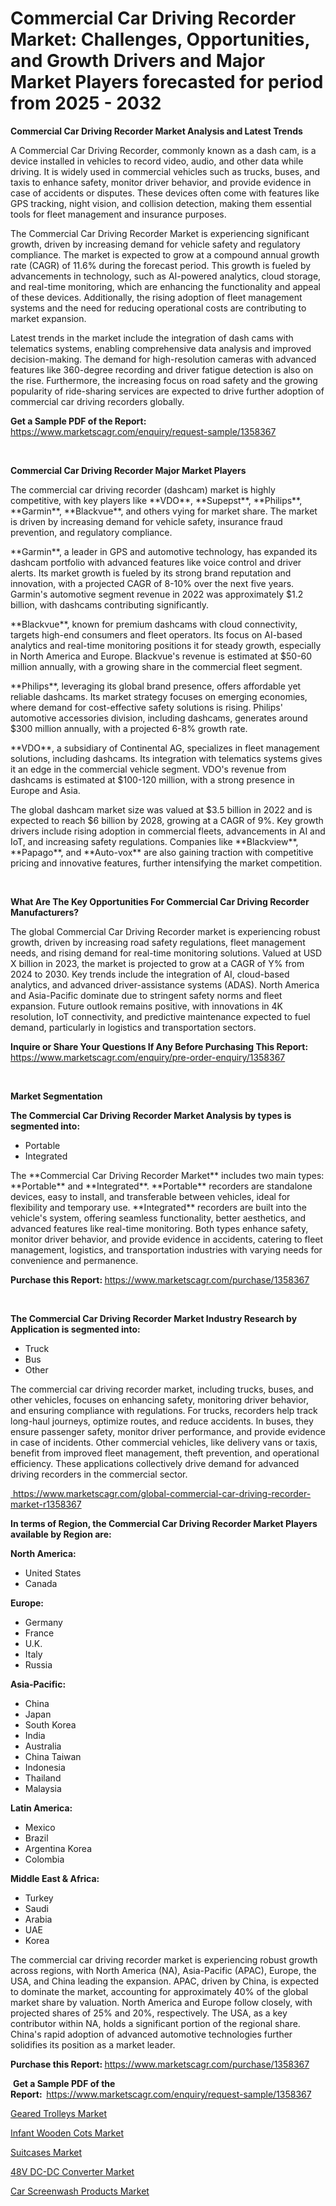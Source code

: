 <p><h1>Commercial Car Driving Recorder Market: Challenges, Opportunities, and Growth Drivers and Major Market Players forecasted for period from 2025 - 2032</h1></p><p><strong>Commercial Car Driving Recorder Market Analysis and Latest Trends</strong></p>
<p><p>A Commercial Car Driving Recorder, commonly known as a dash cam, is a device installed in vehicles to record video, audio, and other data while driving. It is widely used in commercial vehicles such as trucks, buses, and taxis to enhance safety, monitor driver behavior, and provide evidence in case of accidents or disputes. These devices often come with features like GPS tracking, night vision, and collision detection, making them essential tools for fleet management and insurance purposes.</p><p>The Commercial Car Driving Recorder Market is experiencing significant growth, driven by increasing demand for vehicle safety and regulatory compliance. The market is expected to grow at a compound annual growth rate (CAGR) of 11.6% during the forecast period. This growth is fueled by advancements in technology, such as AI-powered analytics, cloud storage, and real-time monitoring, which are enhancing the functionality and appeal of these devices. Additionally, the rising adoption of fleet management systems and the need for reducing operational costs are contributing to market expansion.</p><p>Latest trends in the market include the integration of dash cams with telematics systems, enabling comprehensive data analysis and improved decision-making. The demand for high-resolution cameras with advanced features like 360-degree recording and driver fatigue detection is also on the rise. Furthermore, the increasing focus on road safety and the growing popularity of ride-sharing services are expected to drive further adoption of commercial car driving recorders globally.</p></p>
<p><strong>Get a Sample PDF of the Report:&nbsp;</strong> <a href="https://www.marketscagr.com/enquiry/request-sample/1358367?utm_campaign=1920&utm_medium=2&utm_source=Github&utm_content=ia&utm_term=23012025&utm_id=commercial-car-driving-recorder">https://www.marketscagr.com/enquiry/request-sample/1358367</a></p>
<p>&nbsp;</p>
<p><strong>Commercial Car Driving Recorder Major Market Players</strong></p>
<p><p>The commercial car driving recorder (dashcam) market is highly competitive, with key players like **VDO**, **Supepst**, **Philips**, **Garmin**, **Blackvue**, and others vying for market share. The market is driven by increasing demand for vehicle safety, insurance fraud prevention, and regulatory compliance.</p><p>**Garmin**, a leader in GPS and automotive technology, has expanded its dashcam portfolio with advanced features like voice control and driver alerts. Its market growth is fueled by its strong brand reputation and innovation, with a projected CAGR of 8-10% over the next five years. Garmin's automotive segment revenue in 2022 was approximately $1.2 billion, with dashcams contributing significantly.</p><p>**Blackvue**, known for premium dashcams with cloud connectivity, targets high-end consumers and fleet operators. Its focus on AI-based analytics and real-time monitoring positions it for steady growth, especially in North America and Europe. Blackvue's revenue is estimated at $50-60 million annually, with a growing share in the commercial fleet segment.</p><p>**Philips**, leveraging its global brand presence, offers affordable yet reliable dashcams. Its market strategy focuses on emerging economies, where demand for cost-effective safety solutions is rising. Philips' automotive accessories division, including dashcams, generates around $300 million annually, with a projected 6-8% growth rate.</p><p>**VDO**, a subsidiary of Continental AG, specializes in fleet management solutions, including dashcams. Its integration with telematics systems gives it an edge in the commercial vehicle segment. VDO's revenue from dashcams is estimated at $100-120 million, with a strong presence in Europe and Asia.</p><p>The global dashcam market size was valued at $3.5 billion in 2022 and is expected to reach $6 billion by 2028, growing at a CAGR of 9%. Key growth drivers include rising adoption in commercial fleets, advancements in AI and IoT, and increasing safety regulations. Companies like **Blackview**, **Papago**, and **Auto-vox** are also gaining traction with competitive pricing and innovative features, further intensifying the market competition.</p></p>
<p>&nbsp;</p>
<p><strong>What Are The Key Opportunities For Commercial Car Driving Recorder Manufacturers?</strong></p>
<p><p>The global Commercial Car Driving Recorder market is experiencing robust growth, driven by increasing road safety regulations, fleet management needs, and rising demand for real-time monitoring solutions. Valued at USD X billion in 2023, the market is projected to grow at a CAGR of Y% from 2024 to 2030. Key trends include the integration of AI, cloud-based analytics, and advanced driver-assistance systems (ADAS). North America and Asia-Pacific dominate due to stringent safety norms and fleet expansion. Future outlook remains positive, with innovations in 4K resolution, IoT connectivity, and predictive maintenance expected to fuel demand, particularly in logistics and transportation sectors.</p></p>
<p><strong>Inquire or Share Your Questions If Any Before Purchasing This Report:</strong> <a href="https://www.marketscagr.com/enquiry/pre-order-enquiry/1358367?utm_campaign=1920&utm_medium=2&utm_source=Github&utm_content=ia&utm_term=23012025&utm_id=commercial-car-driving-recorder">https://www.marketscagr.com/enquiry/pre-order-enquiry/1358367</a></p>
<p>&nbsp;</p>
<p><strong>Market Segmentation</strong></p>
<p><strong>The Commercial Car Driving Recorder Market Analysis by types is segmented into:</strong></p>
<p><ul><li>Portable</li><li>Integrated</li></ul></p>
<p><p>The **Commercial Car Driving Recorder Market** includes two main types: **Portable** and **Integrated**. **Portable** recorders are standalone devices, easy to install, and transferable between vehicles, ideal for flexibility and temporary use. **Integrated** recorders are built into the vehicle's system, offering seamless functionality, better aesthetics, and advanced features like real-time monitoring. Both types enhance safety, monitor driver behavior, and provide evidence in accidents, catering to fleet management, logistics, and transportation industries with varying needs for convenience and permanence.</p></p>
<p><strong>Purchase this Report:&nbsp;</strong><a href="https://www.marketscagr.com/purchase/1358367?utm_campaign=1920&utm_medium=2&utm_source=Github&utm_content=ia&utm_term=23012025&utm_id=commercial-car-driving-recorder">https://www.marketscagr.com/purchase/1358367</a></p>
<p>&nbsp;</p>
<p><strong>The Commercial Car Driving Recorder Market Industry Research by Application is segmented into:</strong></p>
<p><ul><li>Truck</li><li>Bus</li><li>Other</li></ul></p>
<p><p>The commercial car driving recorder market, including trucks, buses, and other vehicles, focuses on enhancing safety, monitoring driver behavior, and ensuring compliance with regulations. For trucks, recorders help track long-haul journeys, optimize routes, and reduce accidents. In buses, they ensure passenger safety, monitor driver performance, and provide evidence in case of incidents. Other commercial vehicles, like delivery vans or taxis, benefit from improved fleet management, theft prevention, and operational efficiency. These applications collectively drive demand for advanced driving recorders in the commercial sector.</p></p>
<p><a href="https://www.marketscagr.com/global-commercial-car-driving-recorder-market-r1358367?utm_campaign=1920&utm_medium=2&utm_source=Github&utm_content=ia&utm_term=23012025&utm_id=commercial-car-driving-recorder">&nbsp;https://www.marketscagr.com/global-commercial-car-driving-recorder-market-r1358367</a></p>
<p><strong>In terms of Region, the Commercial Car Driving Recorder Market Players available by Region are:</strong></p>
<p>
    <p> <strong> North America: </strong>
        <ul>
            <li>United States</li>
            <li>Canada</li>
        </ul>
        </p> 
    <p> <strong> Europe: </strong>
        <ul>
            <li>Germany</li>
            <li>France</li>
            <li>U.K.</li>
            <li>Italy</li>
            <li>Russia</li>
        </ul>
        </p> 
    <p> <strong> Asia-Pacific: </strong>
        <ul>
            <li>China</li>
            <li>Japan</li>
            <li>South Korea</li>
            <li>India</li>
            <li>Australia</li>
            <li>China Taiwan</li>
            <li>Indonesia</li>
            <li>Thailand</li>
            <li>Malaysia</li>
        </ul>
        </p> 
    <p> <strong> Latin America: </strong>
        <ul>
            <li>Mexico</li>
            <li>Brazil</li>
            <li>Argentina Korea</li>
            <li>Colombia</li>
        </ul>
        </p> 
    <p> <strong> Middle East & Africa: </strong>
        <ul>
            <li>Turkey</li>
            <li>Saudi</li>
            <li>Arabia</li>
            <li>UAE</li>
            <li>Korea</li>
        </ul>
    </p>
    </p>
<p><p>The commercial car driving recorder market is experiencing robust growth across regions, with North America (NA), Asia-Pacific (APAC), Europe, the USA, and China leading the expansion. APAC, driven by China, is expected to dominate the market, accounting for approximately 40% of the global market share by valuation. North America and Europe follow closely, with projected shares of 25% and 20%, respectively. The USA, as a key contributor within NA, holds a significant portion of the regional share. China's rapid adoption of advanced automotive technologies further solidifies its position as a market leader.</p></p>
<p><strong>Purchase this Report: </strong><a href="https://www.marketscagr.com/purchase/1358367?utm_campaign=1920&utm_medium=2&utm_source=Github&utm_content=ia&utm_term=23012025&utm_id=commercial-car-driving-recorder">https://www.marketscagr.com/purchase/1358367</a></p>
<p>&nbsp;<strong>Get a Sample PDF of the Report:&nbsp;&nbsp;</strong><a href="https://www.marketscagr.com/enquiry/request-sample/1358367?utm_campaign=1920&utm_medium=2&utm_source=Github&utm_content=ia&utm_term=23012025&utm_id=commercial-car-driving-recorder">https://www.marketscagr.com/enquiry/request-sample/1358367</a></p>
<p><strong></strong></p>
<p><p><a href="https://www.linkedin.com/pulse/global-geared-trolleys-market-analysis-key-trends-future-bcvmc?utm_campaign=1920&utm_medium=2&utm_source=Github&utm_content=ia&utm_term=23012025&utm_id=commercial-car-driving-recorder">Geared Trolleys Market</a></p><p><a href="https://www.linkedin.com/pulse/latest-developments-infant-wooden-cots-industry-market-size-fdqgf?utm_campaign=1920&utm_medium=2&utm_source=Github&utm_content=ia&utm_term=23012025&utm_id=commercial-car-driving-recorder">Infant Wooden Cots Market</a></p><p><a href="https://www.linkedin.com/pulse/suitcases-market-analysis-forecast-118-cagr-detailed-evaluation-gjo4e?utm_campaign=1920&utm_medium=2&utm_source=Github&utm_content=ia&utm_term=23012025&utm_id=commercial-car-driving-recorder">Suitcases Market</a></p><p><a href="https://www.linkedin.com/pulse/study-forecastingthe-global48v-dc-dc-converter-market-growingat-yk4ae?utm_campaign=1920&utm_medium=2&utm_source=Github&utm_content=ia&utm_term=23012025&utm_id=commercial-car-driving-recorder">48V DC-DC Converter Market</a></p><p><a href="https://github.com/ChiragRP21/Market-Research-Report-List-7/blob/main/car-screenwash-products-market.md?utm_campaign=1920&utm_medium=2&utm_source=Github&utm_content=ia&utm_term=23012025&utm_id=commercial-car-driving-recorder">Car Screenwash Products Market</a></p></p>